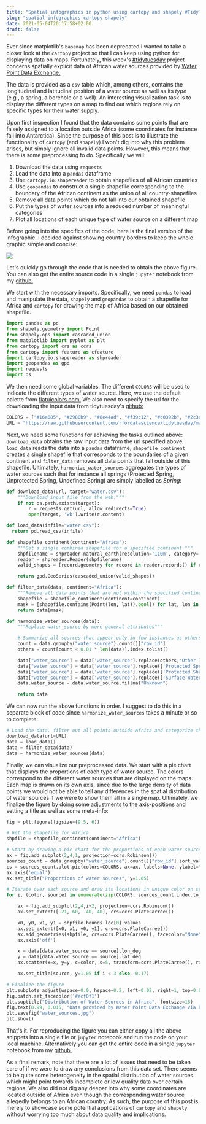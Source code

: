 ```yaml
---
title: "Spatial infographics in python using cartopy and shapely #TidyTuesday"
slug: "spatial-infographics-cartopy-shapely"
date: 2021-05-04T20:17:58+02:00
draft: false
---
```

Ever since matplotlib's `basemap` has been deprecated I wanted to take a closer look at the `cartopy` project so that I can keep using python for displaying data on maps.
Fortunately, this week's [#tidytuesday](https://github.com/rfordatascience/tidytuesday) project concerns spatially explicit data of African water sources provided by [Water Point Data Exchange.](https://data.waterpointdata.org/dataset/Water-Point-Data-Exchange-WPDx-Basic-/jfkt-jmqa)

The data is provided as a `csv` table which, among others, contains the longitudinal and latitudinal position of a water source as well as its *type* (e.g., a spring, a borehole or a well). An interesting visualization task is to display the different types on a map to find out which regions rely on specific types for their water supply.

Upon first inspection I found that the data contains some points that are falsely assigned to a location outside Africa (some coordinates for instance fall into Antarctica). Since the purpose of this post is to illustrate the functionality of `cartopy` (and `shapely`) I won't dig into why this problem arises, but simply ignore all invalid data points. However, this means that there is some preprocessing to do. Specifically we will:

1. Download the data using `requests`
2. Load the data into a `pandas` dataframe
3. Use `cartopy.io.shapereader` to obtain shapefiles of all African countries
4. Use `geopandas` to construct a single shapefile corresponding to the boundary of the African continent as the union of all country-shapefiles  
5. Remove all data points which do not fall into our obtained shapefile
6. Put the types of water sources into a reduced number of meaningful categories
7. Plot all locations of each unique type of water source on a different map

Before going into the specifics of the code, here is the final version of the infographic. I decided against showing country borders to keep the whole graphic simple and concise:

![](/img/water_sources.jpg)

Let's quickly go through the code that is needed to obtain the above figure. You can also get the entire source code in a single `jupyter` notebook from my [github.](https://github.com/marcwie/tidytuesday-challenges/blob/master/TidyTuesday%20Week%2019%202021%20-%20Water%20Sources.ipynb)

We start with the necessary imports. Specifically, we need `pandas` to load and manipulate the data, `shapely` and `geopandas` to obtain a shapefile for Africa and `cartopy` for drawing the map of Africa based on our obtained shapefile.

```python
import pandas as pd
from shapely.geometry import Point
from shapely.ops import cascaded_union
from matplotlib import pyplot as plt
from cartopy import crs as ccrs
from cartopy import feature as cfeature
import cartopy.io.shapereader as shpreader
import geopandas as gpd
import requests
import os
```
We then need some global variables. The different `COLORS` will be used to indicate the different types of water source. Here, we use the default palette from [flatuicolors.com.](https://flatuicolors.com/palette/defo) We also need to specify the url for the downloading the input data from tidytuesday's [github:](https://raw.githubusercontent.com/rfordatascience/tidytuesday/master/data/2021/2021-05-04/water.csv)
```python
COLORS = ["#16a085", "#2980b9", "#8e44ad", "#f39c12", "#c0392b", "#2c3e50", "#95a5a6"]
URL = "https://raw.githubusercontent.com/rfordatascience/tidytuesday/master/data/2021/2021-05-04/water.csv"
```

Next, we need some functions for achieving the tasks outlined above: `download_data` obtains the raw input data from the url specified above, `load_data` reads the data into a `pandas` dataframe, `shapefile_continent` creates a single shapefile that corresponds to the boundaries of a given continent and `filter_data` removes all data points that fall outside of this shapefile. Ultimately, `harmonize_water_sources` aggregates the types of water sources such that for instance all springs (Protected Spring, Unprotected Spring, Undefined Spring) are simply labelled as *Spring*:
```python
def download_data(url, target="water.csv"):
    """Download input file from the web."""
    if not os.path.exists(target):
        r = requests.get(url, allow_redirects=True)
        open(target, 'wb').write(r.content)

def load_data(infile="water.csv"):
  return pd.read_csv(infile)

def shapefile_continent(continent="Africa"):
    """Get a single combined shapefile for a specified continent."""
    shpfilename = shpreader.natural_earth(resolution='110m', category='cultural', name='admin_0_countries')
    reader = shpreader.Reader(shpfilename)
    valid_shapes = [record.geometry for record in reader.records() if record.attributes["CONTINENT"] == continent]

    return gpd.GeoSeries(cascaded_union(valid_shapes))

def filter_data(data, continent="Africa"):
    """Remove all data points that are not within the specified continent."""
    shapefile = shapefile_continent(continent=continent)
    mask = [shapefile.contains(Point(lon, lat)).bool() for lat, lon in zip(data["lat_deg"], data["lon_deg"])]
    return data[mask]

def harmonize_water_sources(data):
    """Replace water_source by more general attributes"""

    # Summarize all sources that appear only in few instances as others
    count = data.groupby("water_source").count()["row_id"]
    others = count[count < 0.01 * len(data)].index.tolist()

    data["water_source"] = data['water_source'].replace(others,'Other')
    data["water_source"] = data['water_source'].replace(['Protected Spring', 'Unprotected Spring', 'Undefined Spring'],'Spring')
    data["water_source"] = data['water_source'].replace(['Protected Shallow Well', 'Unprotected Shallow Well', 'Undefined Shallow Well'],'Shallow Well')
    data["water_source"] = data['water_source'].replace(['Surface Water (River/Stream/Lake/Pond/Dam)'],'Surface Water')
    data.water_source = data.water_source.fillna("Unknown")

    return data
```
We can now run the above functions in order. I suggest to do this in a separate block of code since `harmonize_water_sources` takes a minute or so to complete:
```python
# Load the data, filter out all points outside Africa and categorize the water sources
download_data(url=URL)
data = load_data()
data = filter_data(data)
data = harmonize_water_sources(data)
```
Finally, we can visualize our preprocessed data. We start with a pie chart that displays the proportions of each type of water source. The colors correspond to the different water sources that are displayed on the maps. Each map is drawn on its own axis, since due to the large density of data points we would not be able to tell any differences in the spatial distribution of water sources if we were to show them all in a single map. Ultimately, we finalize the figure by doing some adjustments to the axis-positions and setting a title as well as some meta-info:
```python
fig = plt.figure(figsize=(9.5, 6))

# Get the shapefile for Africa
shpfile = shapefile_continent(continent="Africa")

# Start by drawing a pie chart for the proportions of each water source
ax = fig.add_subplot(2,4,1, projection=ccrs.Robinson())
sources_count = data.groupby("water_source").count()["row_id"].sort_values(ascending=False)
cs = sources_count.plot.pie(colors=COLORS, ax=ax, labels=None, ylabel="", autopct='%1.0f%%', pctdistance=1.18, startangle=220)
ax.axis('equal')
ax.set_title("Proportions of water sources", y=1.05)

# Iterate over each source and draw its locations in unique color on separate maps
for i, (color, source) in enumerate(zip(COLORS, sources_count.index.to_list())):

    ax = fig.add_subplot(2,4,i+2, projection=ccrs.Robinson())
    ax.set_extent([-21, 60, -40, 40], crs=ccrs.PlateCarree())

    x0, y0, x1, y1 = shpfile.bounds.loc[0].values
    ax.set_extent([x0, x1, y0, y1], crs=ccrs.PlateCarree())
    ax.add_geometries(shpfile, crs=ccrs.PlateCarree(), facecolor="None")
    ax.axis('off')

    x = data[data.water_source == source].lon_deg
    y = data[data.water_source == source].lat_deg
    ax.scatter(x=x, y=y, c=color, s=5, transform=ccrs.PlateCarree(), rasterized=True)

    ax.set_title(source, y=1.05 if i < 3 else -0.17)

# Finalize the figure
plt.subplots_adjust(wspace=0.0, hspace=0.2, left=0.02, right=1, top=0.85, bottom=0.12)
fig.patch.set_facecolor('#ecf0f1')
plt.suptitle("Distribution of Water Sources in Africa", fontsize=16)
fig.text(0.99, 0.015, "Data provided by Water Point Data Exchange via https://github.com/rfordatascience/tidytuesday", ha="right")
plt.savefig("water_sources.jpg")
plt.show()
```
That's it. For reproducing the figure you can either copy all the above snippets into a single file or `jupyter` notebook and run the code on your local machine. Alternatively you can get the entire code in  a single `jupyter` notebook from my [github.](https://github.com/marcwie/tidytuesday-challenges/blob/master/TidyTuesday%20Week%2019%202021%20-%20Water%20Sources.ipynb)

As a final remark, note that there are a lot of issues that need to be taken care of if we were to draw any conclusions from this data set. There seems to be quite some heterogeneity in the spatial distribution of water sources which might point towards incomplete or low quality data over certain regions. We also did not dig any deeper into why  some coordinates are located outside of Africa even though the corresponding water source allegedly belongs to an African country. As such, the purpose of this post is merely to showcase some potential applications of `cartopy` and `shapely` without worrying too much about data quality and implications.


